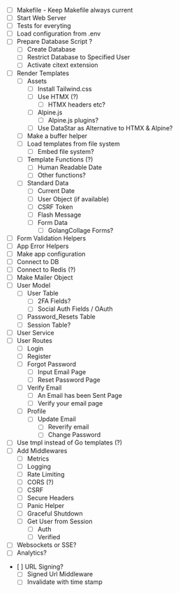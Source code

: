 - [ ] Makefile - Keep Makefile always current
- [ ] Start Web Server
- [ ] Tests for everyting
- [ ] Load configuration from .env
- [ ] Prepare Database Script ?
  - [ ] Create Database
  - [ ] Restrict Database to Specified User
  - [ ] Activate citext extension
- [ ] Render Templates
  - [ ] Assets
    - [ ] Install Tailwind.css
    - [ ] Use HTMX (?)
      - [ ] HTMX headers etc?
    - [ ] Alpine.js
      - [ ] Alpine.js plugins?
    - [ ] Use DataStar as Alternative to HTMX & Alpine?
  - [ ] Make a buffer helper
  - [ ] Load templates from file system
    - [ ] Embed file system?
  - [ ] Template Functions (?)
    - [ ] Human Readable Date
    - [ ] Other functions?
  - [ ] Standard Data
    - [ ] Current Date
    - [ ] User Object (if available)
    - [ ] CSRF Token
    - [ ] Flash Message
    - [ ] Form Data
      - [ ] GolangCollage Forms?
- [ ] Form Validation Helpers
- [ ] App Error Helpers
- [ ] Make app configuration
- [ ] Connect to DB
- [ ] Connect to Redis (?)
- [ ] Make Mailer Object
- [ ] User Model
  - [ ] User Table
    - [ ] 2FA Fields?
    - [ ] Social Auth Fields / OAuth
  - [ ] Password_Resets Table
  - [ ] Session Table?
- [ ] User Service
- [ ] User Routes
  - [ ] Login
  - [ ] Register
  - [ ] Forgot Password
    - [ ] Input Email Page
    - [ ] Reset Password Page
  - [ ] Verify Email
    - [ ] An Email has been Sent Page
    - [ ] Verify your email page
  - [ ] Profile
    - [ ] Update Email
      - [ ] Reverify email
      - [ ] Change Password
- [ ] Use tmpl instead of Go templates (?)
- [ ] Add Middlewares
  - [ ] Metrics
  - [ ] Logging
  - [ ] Rate Limiting
  - [ ] CORS (?)
  - [ ] CSRF
  - [ ] Secure Headers
  - [ ] Panic Helper
  - [ ] Graceful Shutdown
  - [ ] Get User from Session
    - [ ] Auth
    - [ ] Verified
- [ ] Websockets or SSE?
- [ ] Analytics?
- [ ] URL Signing?
  - [ ] Signed Url Middleware
  - [ ] Invalidate with time stamp

